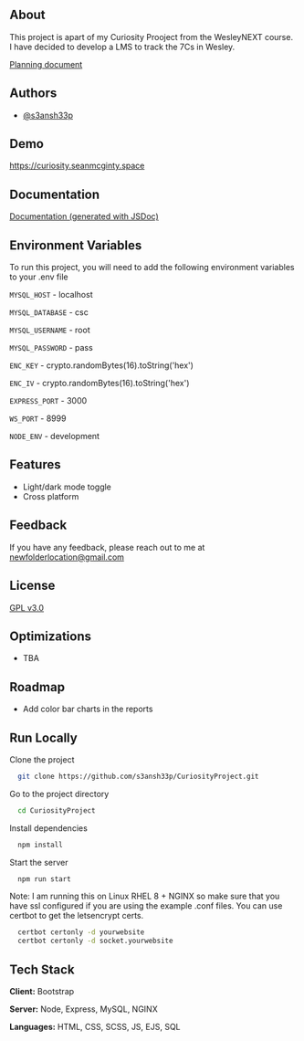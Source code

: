 ## About

This project is apart of my Curiosity Prooject from the WesleyNEXT course.
I have decided to develop a LMS to track the 7Cs in Wesley.

[Planning document](tba)


## Authors

- [@s3ansh33p](https://www.github.com/s3ansh33p)

  
## Demo

https://curiosity.seanmcginty.space

  
## Documentation

[Documentation (generated with JSDoc)](https://curiosity.seanmcginty.space/docs)

  
## Environment Variables

To run this project, you will need to add the following environment variables to your .env file

`MYSQL_HOST` - localhost

`MYSQL_DATABASE` - csc

`MYSQL_USERNAME` - root

`MYSQL_PASSWORD` - pass

`ENC_KEY` - crypto.randomBytes(16).toString('hex')

`ENC_IV` - crypto.randomBytes(16).toString('hex')

`EXPRESS_PORT` - 3000

`WS_PORT` - 8999

`NODE_ENV` - development


  
## Features

- Light/dark mode toggle
- Cross platform

  
## Feedback

If you have any feedback, please reach out to me at newfolderlocation@gmail.com

  
## License

[GPL v3.0](https://choosealicense.com/licenses/gpl-3.0/)

## Optimizations

- TBA

## Roadmap

- Add color bar charts in the reports

  
## Run Locally

Clone the project

```bash
  git clone https://github.com/s3ansh33p/CuriosityProject.git
```

Go to the project directory

```bash
  cd CuriosityProject
```

Install dependencies

```bash
  npm install
```

Start the server

```bash
  npm run start
```

Note: I am running this on Linux RHEL 8 + NGINX so make sure that you have ssl configured if you are using the example .conf files. You can use certbot to get the letsencrypt certs.
```bash
  certbot certonly -d yourwebsite
  certbot certonly -d socket.yourwebsite
```

  
## Tech Stack

**Client:** Bootstrap

**Server:** Node, Express, MySQL, NGINX

**Languages:** HTML, CSS, SCSS, JS, EJS, SQL

